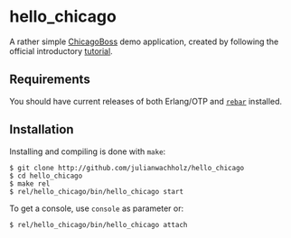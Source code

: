 hello_chicago
=============

A rather simple [ChicagoBoss](http://www.chicagoboss.org/) demo application,
created by following the official introductory
[tutorial](http://www.chicagoboss.org/tutorial.pdf).

Requirements
------------

You should have current releases of both Erlang/OTP and
[`rebar`](https://github.com/rebar/rebar) installed.

Installation
------------

Installing and compiling is done with `make`:

    $ git clone http://github.com/julianwachholz/hello_chicago
    $ cd hello_chicago
    $ make rel
    $ rel/hello_chicago/bin/hello_chicago start

To get a console, use `console` as parameter or:

    $ rel/hello_chicago/bin/hello_chicago attach
